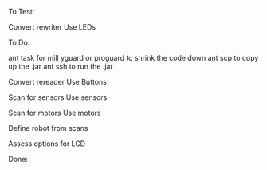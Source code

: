To Test:

Convert rewriter
Use LEDs
        
To Do:

ant task for mill yguard or proguard to shrink the code down
ant scp to copy up the .jar
ant ssh to run the .jar

Convert rereader
Use Buttons

Scan for sensors
Use sensors

Scan for motors
Use motors

Define robot from scans

Assess options for LCD
     


Done: